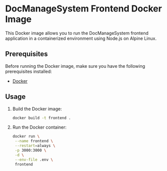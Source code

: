# DocManageSystem Frontend Docker Image

This Docker image allows you to run the DocManageSystem frontend application in a containerized environment using Node.js on Alpine Linux.

## Prerequisites

Before running the Docker image, make sure you have the following prerequisites installed:

- [Docker](https://docs.docker.com/get-docker/)

## Usage

1. Build the Docker image:
   ```bash
   docker build -t frontend .
   ```
2. Run the Docker container:
   ```bash
   docker run \
    --name frontend \
    --restart=always \
    -p 3000:3000 \
    -d \
    --env-file .env \
    frontend
   ```

